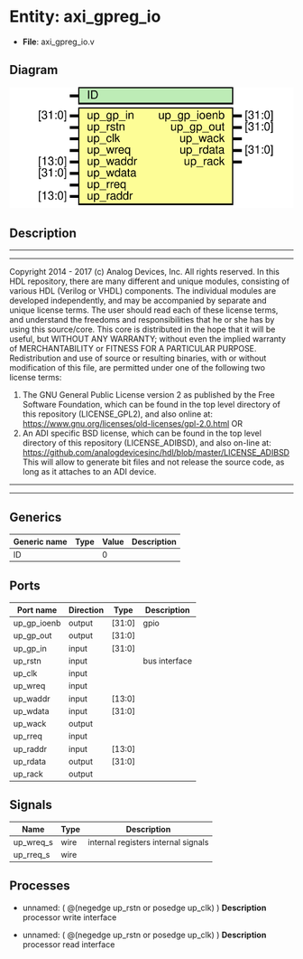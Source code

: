 # Entity: axi_gpreg_io

- **File**: axi_gpreg_io.v
## Diagram

![Diagram](axi_gpreg_io.svg "Diagram")
## Description

***************************************************************************
 ***************************************************************************
 Copyright 2014 - 2017 (c) Analog Devices, Inc. All rights reserved.
 In this HDL repository, there are many different and unique modules, consisting
 of various HDL (Verilog or VHDL) components. The individual modules are
 developed independently, and may be accompanied by separate and unique license
 terms.
 The user should read each of these license terms, and understand the
 freedoms and responsibilities that he or she has by using this source/core.
 This core is distributed in the hope that it will be useful, but WITHOUT ANY
 WARRANTY; without even the implied warranty of MERCHANTABILITY or FITNESS FOR
 A PARTICULAR PURPOSE.
 Redistribution and use of source or resulting binaries, with or without modification
 of this file, are permitted under one of the following two license terms:
   1. The GNU General Public License version 2 as published by the
      Free Software Foundation, which can be found in the top level directory
      of this repository (LICENSE_GPL2), and also online at:
      <https://www.gnu.org/licenses/old-licenses/gpl-2.0.html>
 OR
   2. An ADI specific BSD license, which can be found in the top level directory
      of this repository (LICENSE_ADIBSD), and also on-line at:
      https://github.com/analogdevicesinc/hdl/blob/master/LICENSE_ADIBSD
      This will allow to generate bit files and not release the source code,
      as long as it attaches to an ADI device.
 ***************************************************************************
 ***************************************************************************
 
## Generics

| Generic name | Type | Value | Description |
| ------------ | ---- | ----- | ----------- |
| ID           |      | 0     |             |
## Ports

| Port name   | Direction | Type   | Description   |
| ----------- | --------- | ------ | ------------- |
| up_gp_ioenb | output    | [31:0] | gpio          |
| up_gp_out   | output    | [31:0] |               |
| up_gp_in    | input     | [31:0] |               |
| up_rstn     | input     |        | bus interface |
| up_clk      | input     |        |               |
| up_wreq     | input     |        |               |
| up_waddr    | input     | [13:0] |               |
| up_wdata    | input     | [31:0] |               |
| up_wack     | output    |        |               |
| up_rreq     | input     |        |               |
| up_raddr    | input     | [13:0] |               |
| up_rdata    | output    | [31:0] |               |
| up_rack     | output    |        |               |
## Signals

| Name      | Type | Description                          |
| --------- | ---- | ------------------------------------ |
| up_wreq_s | wire | internal registers internal signals  |
| up_rreq_s | wire |                                      |
## Processes
- unnamed: ( @(negedge up_rstn or posedge up_clk) )
**Description**
processor write interface

- unnamed: ( @(negedge up_rstn or posedge up_clk) )
**Description**
processor read interface

